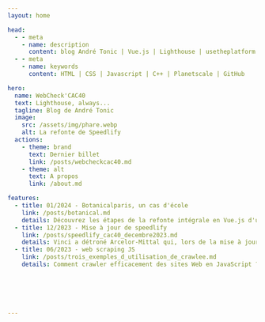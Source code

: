 ```yaml
---
layout: home

head:
  - - meta
    - name: description
      content: blog André Tonic | Vue.js | Lighthouse | usetheplatform | Jamstack | Technologies Cloud 
  - - meta
    - name: keywords
      content: HTML | CSS | Javascript | C++ | Planetscale | GitHub

hero:
  name: WebCheck'CAC40
  text: Lighthouse, always...
  tagline: Blog de André Tonic
  image:
    src: /assets/img/phare.webp
    alt: La refonte de Speedlify
  actions:
    - theme: brand
      text: Dernier billet
      link: /posts/webcheckcac40.md
    - theme: alt
      text: A propos
      link: /about.md

features:
  - title: 01/2024 - Botanicalparis, un cas d'école
    link: /posts/botanical.md
    details: Découvrez les étapes de la refonte intégrale en Vue.js d'un site e-commerce réalisé sous WordPress. Optimisation des scores Google Lighthouse, connexion à une base de données serverless PlanetScale, authentification à un espace client via auth0, module d'administration, amélioration drastique du poids des images, panier avec Snipcart... 
  - title: 12/2023 - Mise à jour de speedlify
    link: /posts/speedlify_cac40_decembre2023.md
    details: Vinci a détroné Arcelor-Mittal qui, lors de la mise à jour de mars 2023, avait décroché la "timbale" avec un score impressionnant de 400 sur 400 ! Ce sera d'ailleurs la dernière mise à jour de cet outil, bientôt remplacé par WebCheck'CAC40 que j'ai totalement refondu en Vue.js. Stay tuned !
  - title: 06/2023 - web scraping JS
    link: /posts/trois_exemples_d_utilisation_de_crawlee.md
    details: Comment crawler efficacement des sites Web en JavaScript ? Testez Crawlee qui est une librairie JS qui automatise des actions manuelles réalisées avec votre navigateur et autorise le web scraping. Trois exemples étayent le billet.






---
```

